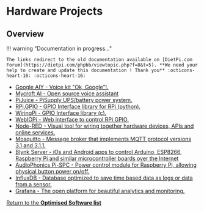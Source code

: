 # Hardware Projects

## Overview

!!! warning "Documentation in progress..." 

    The links redirect to the old documentation available on [DietPi.com Forum](https://dietpi.com/phpbb/viewtopic.php?f=8&t=5). **We need your help to create and update this documentation ! Thank you** :octicons-heart-16: :octicons-heart-16:

- [Google AIY - Voice kit "Ok, Google"!.](https://dietpi.com/phpbb/viewtopic.php?p=9486#p9486)  
- [Mycroft AI - Open source voice assistant](https://dietpi.com/phpbb/viewtopic.php?p=18562#p18562)  
- [PiJuice - PiSupply UPS/battery power system.](https://dietpi.com/phpbb/viewtopic.php?p=10740#p10740)  
- [RPi.GPIO - GPIO Interface library for RPi (python).](https://dietpi.com/phpbb/viewtopic.php?f=8&t=5&start=40#p1065)  
- [WiringPi - GPIO Interface library (c).](https://dietpi.com/phpbb/viewtopic.php?p=1066#p1066)  
- [WebIOPi - Web interface to control RPi GPIO.](https://dietpi.com/phpbb/viewtopic.php?f=8&t=5&start=20#p189)  
- [Node-RED - Visual tool for wiring together hardware devices, APIs and online services.](https://dietpi.com/phpbb/viewtopic.php?f=8&t=5&start=80#p4292)  
- [Mosquitto - Message broker that implements MQTT protocol versions 3.1 and 3.1.1.](https://dietpi.com/phpbb/viewtopic.php?f=8&t=5&start=90#p4293)  
- [Blynk Server - iOs and Android apps to control Arduino, ESP8266, Raspberry Pi and similar microcontroller boards over the Internet](https://dietpi.com/phpbb/viewtopic.php?f=8&t=5&start=90#p5901)  
- [AudioPhonics Pi-SPC - Power control module for Raspberry Pi, allowing physical button power on/off.](https://dietpi.com/phpbb/viewtopic.php?p=9359#p9359)  
- [InfluxDB - Database optimized to save time based data as logs or data from a sensor.](https://dietpi.com/phpbb/viewtopic.php?f=8&t=5&start=120#p12523)  
- [Grafana - The open platform for beautiful analytics and monitoring.](https://dietpi.com/phpbb/viewtopic.php?f=8&t=5&start=130#p12524)  

[Return to the **Optimised Software list**](../user-optimised-software)
